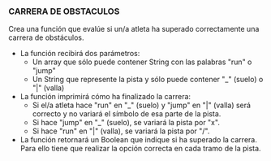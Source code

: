 ### CARRERA DE OBSTACULOS

Crea una función que evalúe si un/a atleta ha superado correctamente una
carrera de obstáculos.
- La función recibirá dos parámetros:
     - Un array que sólo puede contener String con las palabras
       "run" o "jump"
     - Un String que represente la pista y sólo puede contener "_" (suelo)
       o "|" (valla)
- La función imprimirá cómo ha finalizado la carrera:
     - Si el/a atleta hace "run" en "_" (suelo) y "jump" en "|" (valla)
       será correcto y no variará el símbolo de esa parte de la pista.
     - Si hace "jump" en "_" (suelo), se variará la pista por "x".
     - Si hace "run" en "|" (valla), se variará la pista por "/".
- La función retornará un Boolean que indique si ha superado la carrera.
Para ello tiene que realizar la opción correcta en cada tramo de la pista.